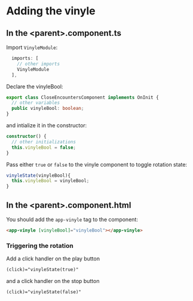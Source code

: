 # Adding the vinyle

## In the \<parent>.component.ts

Import `VinyleModule`:

```ts
  imports: [
    // other imports
    VinyleModule
  ],
```

Declare the vinyleBool:

```ts
export class CloseEncountersComponent implements OnInit {
  // other variables
  public vinyleBool: boolean;
}
```

and intialize it in the constructor:

```ts
constructor() {
  // other initializations
  this.vinyleBool = false;
}
```

Pass either `true` or `false` to the vinyle component to toggle rotation state:

```ts
vinyleState(vinyleBool){
  this.vinyleBool = vinyleBool;
}
```

## In the \<parent>.component.html

You should add the `app-vinyle` tag to the component:

```html
<app-vinyle [vinyleBool]="vinyleBool"></app-vinyle>
```

### Triggering the rotation

Add a click handler on the play button

```html
(click)="vinyleState(true)"
```

and a click handler on the stop button

```html
(click)="vinyleState(false)"
```
